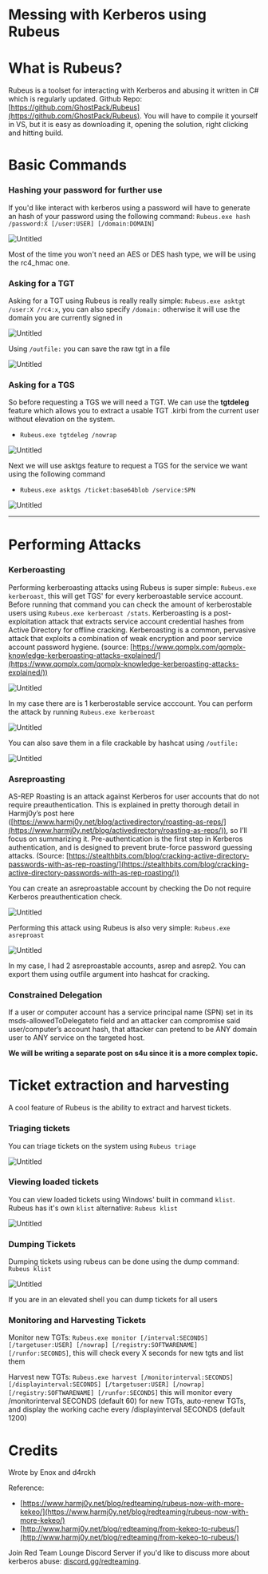 # Messing with Kerberos using Rubeus

# What is Rubeus?

Rubeus is a toolset for interacting with Kerberos and abusing it written in C# which is regularly updated. Github Repo: [https://github.com/GhostPack/Rubeus](https://github.com/GhostPack/Rubeus). You will have to compile it yourself in VS, but it is easy as downloading it, opening the solution, right clicking and hitting build.  

# Basic Commands

### Hashing your password for further use

If you'd like interact with kerberos using a password will have to generate an hash of your password using the following command: `Rubeus.exe hash /password:X [/user:USER] [/domain:DOMAIN]`

![Untitled](Messing%20with%20Kerberos%20using%20Rubeus/Untitled.png)

Most of the time you won't need an AES or DES hash type, we will be using the rc4_hmac one.

### Asking for a TGT

Asking for a TGT using Rubeus is really really simple: `Rubeus.exe asktgt /user:X /rc4:x`, you can also specify `/domain:` otherwise it will use the domain you are currently signed in

![Untitled](Messing%20with%20Kerberos%20using%20Rubeus/Untitled%201.png)

Using `/outfile:` you can save the raw tgt in a file

![Untitled](Messing%20with%20Kerberos%20using%20Rubeus/Untitled%202.png)

### Asking for a TGS

So before requesting a TGS we will need a TGT. We can use the **tgtdeleg** feature which allows you to extract a usable TGT .kirbi from the current user without elevation on the system.

- `Rubeus.exe tgtdeleg /nowrap`

![Untitled](Messing%20with%20Kerberos%20using%20Rubeus/Untitled%203.png)

Next we will use asktgs feature to request a TGS for the service we want using the following command

- `Rubeus.exe asktgs /ticket:base64blob /service:SPN`

![Untitled](Messing%20with%20Kerberos%20using%20Rubeus/Untitled%204.png)

---

# Performing Attacks

### Kerberoasting

Performing kerberoasting attacks using Rubeus is super simple: `Rubeus.exe kerberoast`, this will get TGS' for every kerberoastable service account. Before running that command you can check the amount of kerberostable users using `Rubeus.exe kerberoast /stats`. Kerberoasting is a post-exploitation attack that extracts service account credential hashes from Active Directory for offline cracking. Kerberoasting is a common, pervasive attack that exploits a combination of weak encryption and poor service account password hygiene. (source: [https://www.qomplx.com/qomplx-knowledge-kerberoasting-attacks-explained/](https://www.qomplx.com/qomplx-knowledge-kerberoasting-attacks-explained/))

![Untitled](Messing%20with%20Kerberos%20using%20Rubeus/Untitled%205.png)

In my case there are is 1 kerberostable service acccount. You can perform the attack by running  `Rubeus.exe kerberoast` 

![Untitled](Messing%20with%20Kerberos%20using%20Rubeus/Untitled%206.png)

You can also save them in a file crackable by hashcat using `/outfile:` 

![Untitled](Messing%20with%20Kerberos%20using%20Rubeus/Untitled%207.png)

### Asreproasting

AS-REP Roasting is an attack against Kerberos for user accounts that do not require preauthentication. This is explained in pretty thorough detail in Harmj0y’s post here ([https://www.harmj0y.net/blog/activedirectory/roasting-as-reps/](https://www.harmj0y.net/blog/activedirectory/roasting-as-reps/)), so I’ll focus on summarizing it. Pre-authentication is the first step in Kerberos authentication, and is designed to prevent brute-force password guessing attacks. (Source: [https://stealthbits.com/blog/cracking-active-directory-passwords-with-as-rep-roasting/](https://stealthbits.com/blog/cracking-active-directory-passwords-with-as-rep-roasting/))

You can create an asreproastable account by checking the Do not require Kerberos preauthentication check.

![Untitled](Messing%20with%20Kerberos%20using%20Rubeus/Untitled%208.png)

Performing this attack using Rubeus is also very simple: `Rubeus.exe asreproast`

![Untitled](Messing%20with%20Kerberos%20using%20Rubeus/Untitled%209.png)

In my case, I had 2 asreproastable accounts, asrep and asrep2. You can export them using outfile argument into hashcat for cracking.

### Constrained Delegation

If a user or computer account has a service principal name (SPN) set in its msds-allowedToDelegateto field and an attacker can compromise said user/computer’s account hash, that attacker can pretend to be ANY domain user to ANY service on the targeted host.

**We will be writing a separate post on s4u since it is a more complex topic.**

# Ticket extraction and harvesting

A cool feature of Rubeus is the ability to extract and harvest tickets.

### Triaging tickets

You can triage tickets on the system using `Rubeus triage`

![Untitled](Messing%20with%20Kerberos%20using%20Rubeus/Untitled%2010.png)

### Viewing loaded tickets

You can view loaded tickets using Windows' built in command `klist`. Rubeus has it's own `klist` alternative: `Rubeus klist`

![Untitled](Messing%20with%20Kerberos%20using%20Rubeus/Untitled%2011.png)

### Dumping Tickets

Dumping tickets using rubeus can be done using the dump command: `Rubeus klist`

![Untitled](Messing%20with%20Kerberos%20using%20Rubeus/Untitled%2012.png)

If you are in an elevated shell you can dump tickets for all users

### Monitoring and Harvesting Tickets

Monitor new TGTs: `Rubeus.exe monitor [/interval:SECONDS] [/targetuser:USER] [/nowrap] [/registry:SOFTWARENAME] [/runfor:SECONDS]`, this will check every X seconds for new tgts and list them

Harvest new TGTs: `Rubeus.exe harvest [/monitorinterval:SECONDS] [/displayinterval:SECONDS] [/targetuser:USER] [/nowrap] [/registry:SOFTWARENAME] [/runfor:SECONDS]` this will monitor every /monitorinterval SECONDS (default 60) for new TGTs, auto-renew TGTs, and display the working cache every /displayinterval SECONDS (default 1200)

# Credits

Wrote by Enox  and d4rckh

Reference: 

- [https://www.harmj0y.net/blog/redteaming/rubeus-now-with-more-kekeo/](https://www.harmj0y.net/blog/redteaming/rubeus-now-with-more-kekeo/)
- [http://www.harmj0y.net/blog/redteaming/from-kekeo-to-rubeus/](http://www.harmj0y.net/blog/redteaming/from-kekeo-to-rubeus/)

Join Red Team Lounge Discord Server if you'd like to discuss more about kerberos abuse: [discord.gg/redteaming](https://discord.gg/redteaming).
